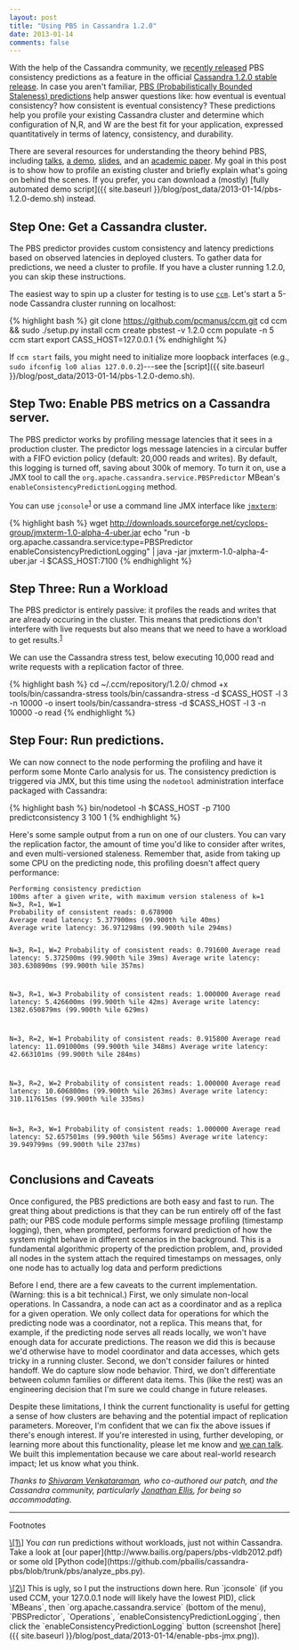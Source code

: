 ```yaml
---
layout: post
title: "Using PBS in Cassandra 1.2.0"
date: 2013-01-14
comments: false
---
```


With the help of the Cassandra community, we [recently
released](https://issues.apache.org/jira/browse/CASSANDRA-4261) PBS
consistency predictions as a feature in the official [Cassandra 1.2.0
stable
release](https://git-wip-us.apache.org/repos/asf?p=cassandra.git;a=blob_plain;f=CHANGES.txt;hb=refs/tags/cassandra-1.2.0). In
case you aren't familiar, [PBS (Probabilistically Bounded Staleness)
predictions](http://pbs.cs.berkeley.edu#demo) help answer questions
like: how eventual is eventual consistency? how consistent is eventual
consistency? These predictions help you profile your existing
Cassandra cluster and determine which configuration of N,R, and W are
the best fit for your application, expressed quantitatively in terms
of latency, consistency, and durability.

There are several resources for understanding the theory behind PBS,
including [talks](http://vimeo.com/37758648), [a
demo](http://pbs.cs.berkeley.edu/#demo),
[slides](http://www.bailis.org/talks/twitter-pbs.pdf), and an
[academic paper](http://www.bailis.org/papers/pbs-vldb2012.pdf). My
goal in this post is to show how to profile an existing cluster and
briefly explain what's going on behind the scenes. If you prefer, you
can download a (mostly) [fully automated demo script]({{ site.baseurl }}/blog/post_data/2013-01-14/pbs-1.2.0-demo.sh) instead.

Step One: Get a Cassandra cluster.
---

The PBS predictor provides custom consistency and latency predictions
based on observed latencies in deployed clusters. To gather data for
predictions, we need a cluster to profile. If you have a cluster
running 1.2.0, you can skip these instructions.

The easiest way to spin up a cluster for testing is to use
[`ccm`](https://github.com/pcmanus/ccm). Let's start a 5-node
Cassandra cluster running on localhost:

{% highlight bash %}
git clone https://github.com/pcmanus/ccm.git
cd ccm && sudo ./setup.py install
ccm create pbstest -v 1.2.0
ccm populate -n 5
ccm start
export CASS_HOST=127.0.0.1
{% endhighlight %}

If `ccm start` fails, you might need to initialize more loopback
interfaces (e.g., `sudo ifconfig lo0 alias 127.0.0.2`)---see the [script]({{ site.baseurl }}/blog/post_data/2013-01-14/pbs-1.2.0-demo.sh).

Step Two: Enable PBS metrics on a Cassandra server.
---

The PBS predictor works by profiling message latencies that it sees in
a production cluster. The predictor logs message latencies in a
circular buffer with a FIFO eviction policy (default: 20,000 reads and
writes). By default, this logging is turned off, saving about 300k of
memory. To turn it on, use a JMX tool to call the
`org.apache.cassandra.service.PBSPredictor` MBean's
`enableConsistencyPredictionLogging` method.

You can use `jconsole`<sup><a class="no-decorate"
href="#jconsole-note">1</a></sup> or use a command line JMX interface like
[`jmxterm`](http://wiki.cyclopsgroup.org/jmxterm/download):

{% highlight bash %}
wget http://downloads.sourceforge.net/cyclops-group/jmxterm-1.0-alpha-4-uber.jar
echo "run -b org.apache.cassandra.service:type=PBSPredictor enableConsistencyPredictionLogging" | java -jar jmxterm-1.0-alpha-4-uber.jar -l $CASS_HOST:7100
{% endhighlight %}

Step Three: Run a Workload
---

The PBS predictor is entirely passive: it profiles the reads and
writes that are already occuring in the cluster. This means that
predictions don't interfere with live requests but also means that we
need to have a workload to get results.<sup><a class="no-decorate"
href="#prediction-note-note">1</a></sup> 

We can use the Cassandra stress test, below executing 10,000 read and
write requests with a replication factor of three.

{% highlight bash %}
cd ~/.ccm/repository/1.2.0/
chmod +x tools/bin/cassandra-stress
tools/bin/cassandra-stress -d $CASS_HOST -l 3 -n 10000 -o insert
tools/bin/cassandra-stress -d $CASS_HOST -l 3 -n 10000 -o read
{% endhighlight %}

Step Four: Run predictions.
---

We can now connect to the node performing the profiling and have it
perform some Monte Carlo analysis for us. The consistency prediction
is triggered via JMX, but this time using the `nodetool`
administration interface packaged with Cassandra:

{% highlight bash %}
bin/nodetool -h $CASS_HOST -p 7100 predictconsistency 3 100 1
{% endhighlight %}

Here's some sample output from a run on one of our clusters. You can
vary the replication factor, the amount of time you'd like to consider
after writes, and even multi-versioned staleness. Remember that, aside
from taking up some CPU on the predicting node, this profiling doesn't
affect query performance:

<div class="boundedbox20"><pre><code>Performing consistency prediction
100ms after a given write, with maximum version staleness of k=1
N=3, R=1, W=1
Probability of consistent reads: 0.678900
Average read latency: 5.377900ms (99.900th %ile 40ms)
Average write latency: 36.971298ms (99.900th %ile 294ms)

N=3, R=1, W=2
Probability of consistent reads: 0.791600
Average read latency: 5.372500ms (99.900th %ile 39ms)
Average write latency: 303.630890ms (99.900th %ile 357ms)

N=3, R=1, W=3
Probability of consistent reads: 1.000000
Average read latency: 5.426600ms (99.900th %ile 42ms)
Average write latency: 1382.650879ms (99.900th %ile 629ms)

N=3, R=2, W=1
Probability of consistent reads: 0.915800
Average read latency: 11.091000ms (99.900th %ile 348ms)
Average write latency: 42.663101ms (99.900th %ile 284ms)

N=3, R=2, W=2
Probability of consistent reads: 1.000000
Average read latency: 10.606800ms (99.900th %ile 263ms)
Average write latency: 310.117615ms (99.900th %ile 335ms)

N=3, R=3, W=1
Probability of consistent reads: 1.000000
Average read latency: 52.657501ms (99.900th %ile 565ms)
Average write latency: 39.949799ms (99.900th %ile 237ms)</code></pre></div>

Conclusions and Caveats
---

Once configured, the PBS predictions are both easy and fast to
run. The great thing about predictions is that they can be run
entirely off of the fast path; our PBS code module performs simple
message profiling (timestamp logging), then, when prompted, performs
forward prediction of how the system might behave in different
scenarios in the background. This is a fundamental algorithmic
property of the prediction problem, and, provided all nodes in the
system attach the required timestamps on messages, only one node has
to actually log data and perform predictions

Before I end, there are a few caveats to the current
implementation. (Warning: this is a bit technical.) First, we only
simulate non-local operations. In Cassandra, a node can act as a
coordinator and as a replica for a given operation. We only collect
data for operations for which the predicting node was a coordinator,
not a replica. This means that, for example, if the predicting node
serves all reads locally, we won't have enough data for accurate
predictions. The reason we did this is because we'd otherwise have to
model coordinator and data accesses, which gets tricky in a running
cluster. Second, we don't consider failures or hinted handoff. We do
capture slow node behavior. Third, we don't differentiate between
column families or different data items. This (like the rest) was an
engineering decision that I'm sure we could change in future releases.

Despite these limitations, I think the current functionality is useful
for getting a sense of how clusters are behaving and the potential
impact of replication parameters. Moreover, I'm confident that we can
fix the above issues if there's enough interest. If you're interested
in using, further developing, or learning more about this
functionality, please let me know and [we can
talk](http://www.bailis.org/pubs.html#pbs-talks). We built this
implementation because we care about real-world research impact; let
us know what you think.

*Thanks to [Shivaram Venkataraman](https://github.com/shivaram/), who
 co-authored our patch, and the Cassandra community, particularly
 [Jonathan Ellis](https://twitter.com/spyced), for being so
 accommodating.*

<hr>

<div id="footnotetitle">Footnotes</div>

<p>
<span class="footnote" id="prediction-note" markdown="1"><a class="no-decorate"
href="#prediction-note">\[1\]</a>&nbsp;You&nbsp;<em>can</em>&nbsp;run predictions without workloads, just not
within Cassandra. Take a look at [our
paper](http://www.bailis.org/papers/pbs-vldb2012.pdf) or some old
[Python
code](https://github.com/pbailis/cassandra-pbs/blob/trunk/pbs/analyze_pbs.py).
</span>
</p>

<p><span class="footnote" id="jconsole-note" markdown="1"><a class="no-decorate"
href="#jconsole-note">\[2\]</a>&nbsp;This is ugly, so I put the instructions down
here. Run `jconsole` (if you used CCM, your 127.0.0.1 node will likely
have the lowest PID), click `MBeans`, then
`org.apache.cassandra.service` (bottom of the menu), `PBSPredictor`,
`Operations`, `enableConsistencyPredictionLogging`, then click the
`enableConsistencyPredictionLogging` button (screenshot
[here]({{ site.baseurl }}/blog/post_data/2013-01-14/enable-pbs-jmx.png)).
</span>
</p>


